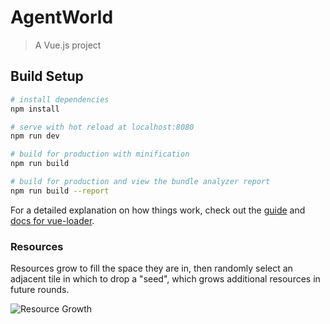 # AgentWorld

> A Vue.js project

## Build Setup

``` bash
# install dependencies
npm install

# serve with hot reload at localhost:8080
npm run dev

# build for production with minification
npm run build

# build for production and view the bundle analyzer report
npm run build --report
```

For a detailed explanation on how things work, check out the [guide](http://vuejs-templates.github.io/webpack/) and [docs for vue-loader](http://vuejs.github.io/vue-loader).

### Resources

Resources grow to fill the space they are in, then randomly select an adjacent tile in which to drop a "seed", which grows additional resources in future rounds.

![Resource Growth](https://media.giphy.com/media/3n79Oc0beN1FGVkikq/giphy.gif)
